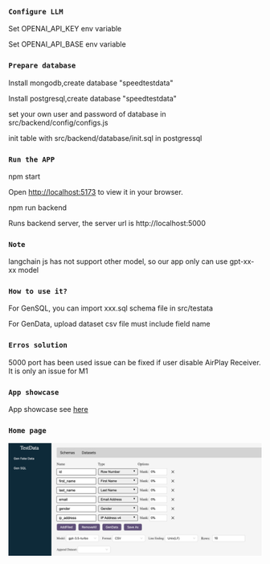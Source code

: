 ### `Configure LLM`
Set OPENAI_API_KEY env variable

Set OPENAI_API_BASE env variable

### `Prepare database`
Install mongodb,create database "speedtestdata"

Install postgresql,create database "speedtestdata"

set your own user and password of database in src/backend/config/configs.js

init table with src/backend/database/init.sql in postgressql

### `Run the APP`
npm start 

Open [http://localhost:5173](http://localhost:5173) to view it in your browser.

npm run backend

Runs backend server, the server url is http://localhost:5000

### `Note`
langchain js has not support other model, so our app only can use gpt-xx-xx model

### `How to use it?`
For GenSQL, you can import xxx.sql schema file in src/testata

For GenData, upload dataset csv file must include field name 

### `Erros solution`
5000 port has been used issue can be fixed if user disable AirPlay Receiver. It is only an issue for M1

### `App showcase`
App showcase see [here](https://www.bilibili.com/video/BV1hm421G7Kw/?vd_source=3ded1b3c4a48f2c92f768cd60a0bb913)

### `Home page`
![App Screenshot](./static/testdata.png)

